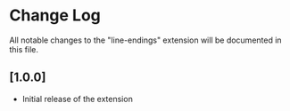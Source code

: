 # Change Log
All notable changes to the "line-endings" extension will be documented in this file.

## [1.0.0]
- Initial release of the extension
